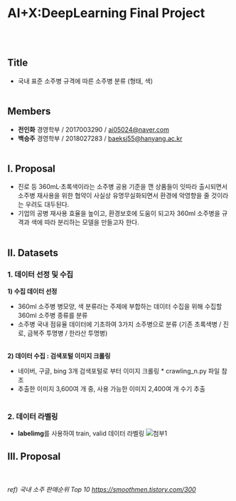 # AI+X:DeepLearning Final Project<br/>
<br/><br/>

## Title
- 국내 표준 소주병 규격에 따른 소주병 분류 (형태, 색)
<br/><br/>

## Members
- **전인화** 경영학부 / 2017003290 / ai05024@naver.com
- **백승주** 경영학부 / 2018027283 / baeksj55@hanyang.ac.kr
<br/><br/>

## I. Proposal
- 진로 등 360mL·초록색이라는 소주병 공용 기준을 깬 상품들이 잇따라 출시되면서 소주병 재사용을 위한 협약이 사실상 유명무실화되면서 환경에 악영향을 줄 것이라는 우려도 대두된다.
- 기업의 공병 재사용 효율을 높이고, 환경보호에 도움이 되고자 360ml 소주병을 규격과 색에 따라 분리하는 모델을 만들고자 한다.
<br/><br/>

## II. Datasets
### 1. 데이터 선정 및 수집
**1) 수집 데이터 선정** 
- 360ml 소주병 병모양, 색 분류라는 주제에 부합하는 데이터 수집을 위해 수집할 360ml 소주병 종류를 분류
- 소주병 국내 점유율 데이터에 기초하여 3가지 소주병으로 분류 (기존 초록색병 / 진로, 금복주 투명병 / 한라산 투명병)
<br/><br/>

**2) 데이터 수집 : 검색포털 이미지 크롤링**
- 네이버, 구글, bing 3개 검색포털로 부터 이미지 크롤링 * crawling_n.py 파일 참조
- 추출한 이미지 3,600여 개 중, 사용 가능한 이미지 2,400여 개 수기 추출
<br/><br/>

### 2. 데이터 라벨링
- **labelimg**를 사용하여 train, valid 데이터 라벨링
![첨부1](https://user-images.githubusercontent.com/117564613/204189919-70d44b69-e315-45f5-aadb-688fa7ffb06b.jpg)


## III. Proposal


<br/><br/>
 *ref)*
 *국내 소주 판매순위 Top 10 https://smoothmen.tistory.com/300*
<br/><br/>

